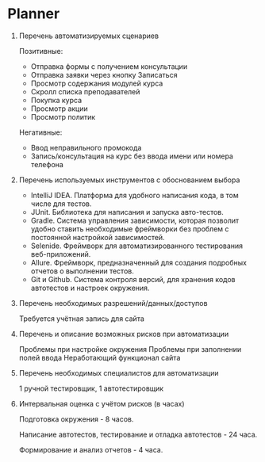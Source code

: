 # Planner
1. Перечень автоматизируемых сценариев

   Позитивные:
    - Отправка формы с получением консультации
    - Отправка заявки через кнопку Записаться
    - Просмотр содержания модулей курса
    - Скролл списка преподавателей
    - Покупка курса
    - Просмотр акции
    - Просмотр политик

   Негативные:
    - Ввод неправильного промокода
    - Запись/консультация на курс без ввода имени или номера телефона
2. Перечень используемых инструментов с обоснованием выбора  
    - IntelliJ IDEA. Платформа для удобного написания кода, в том числе для тестов.
    - JUnit. Библиотека для написания и запуска авто-тестов.
    - Gradle. Система управления зависимости, которая позволит удобно ставить необходимые фреймворки без проблем с постоянной настройкой зависимостей.
    - Selenide. Фреймворк для автоматизированного тестирования веб-приложений.
    - Allure. Фреймворк, предназначенный для создания подробных отчетов о выполнении тестов.
    - Git и Github. Система контроля версий, для хранения кодов автотестов и настроек окружения.

3. Перечень необходимых разрешений/данных/доступов

   Требуется учётная запись для сайта
4. Перечень и описание возможных рисков при автоматизации

    Проблемы при настройке окружения
    Проблемы при заполнении полей ввода
    Неработающий функционал сайта
5. Перечень необходимых специалистов для автоматизации

   1 ручной тестировщик, 1 автотестировщик
6. Интервальная оценка с учётом рисков (в часах)

   Подготовка окружения - 8 часов.

   Написание автотестов, тестирование и отладка автотестов - 24 часа.

   Формирование и анализ отчетов - 4 часа.

